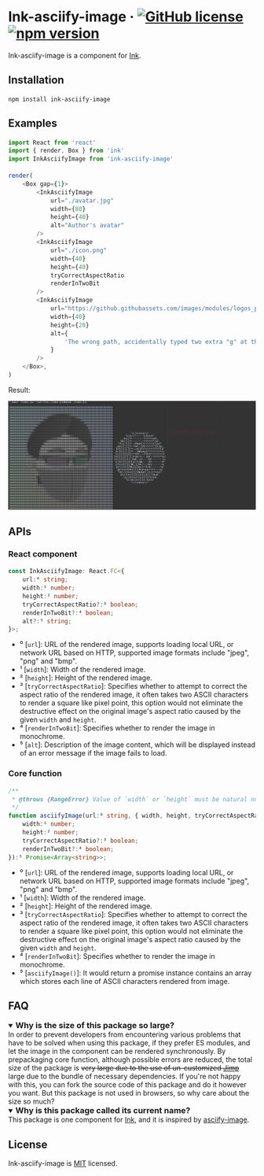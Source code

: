# Ink-asciify-image &middot; [![GitHub license](https://img.shields.io/badge/license-MIT-blue.svg)](https://github.com/alengYuan/ink-asciify-image/blob/main/LICENSE) [![npm version](https://img.shields.io/npm/v/ink-asciify-image.svg?style=flat)](https://www.npmjs.com/package/ink-asciify-image)

Ink-asciify-image is a component for [Ink](https://github.com/vadimdemedes/ink).

## Installation

```shell
npm install ink-asciify-image
```

## Examples

```javascript
import React from 'react'
import { render, Box } from 'ink'
import InkAsciifyImage from 'ink-asciify-image'

render(
    <Box gap={1}>
        <InkAsciifyImage
            url="./avatar.jpg"
            width={80}
            height={40}
            alt="Author's avatar"
        />
        <InkAsciifyImage
            url="./icon.png"
            width={40}
            height={40}
            tryCorrectAspectRatio
            renderInTwoBit
        />
        <InkAsciifyImage
            url="https://github.githubassets.com/images/modules/logos_page/GitHub-Mark.pnggg"
            width={40}
            height={20}
            alt={
                'The wrong path, accidentally typed two extra "g" at the end of the URL'
            }
        />
    </Box>,
)
```

Result:

![The output of the above code](https://raw.githubusercontent.com/alengYuan/ink-asciify-image/main/assets/demo.png)

## APIs

### React component

```typescript
const InkAsciifyImage: React.FC<{
    url:⁰ string;
    width:¹ number;
    height:² number;
    tryCorrectAspectRatio?:³ boolean;
    renderInTwoBit?:⁴ boolean;
    alt?:⁵ string;
}>;
```

-   ⁰ [`url`]: URL of the rendered image, supports loading local URL, or network URL based on HTTP, supported image formats include "jpeg", "png" and "bmp".
-   ¹ [`width`]: Width of the rendered image.
-   ² [`height`]: Height of the rendered image.
-   ³ [`tryCorrectAspectRatio`]: Specifies whether to attempt to correct the aspect ratio of the rendered image, it often takes two ASCII characters to render a square like pixel point, this option would not eliminate the destructive effect on the original image's aspect ratio caused by the given `width` and `height`.
-   ⁴ [`renderInTwoBit`]: Specifies whether to render the image in monochrome.
-   ⁵ [`alt`]: Description of the image content, which will be displayed instead of an error message if the image fails to load.

### Core function

```typescript
/**
 * @throws {RangeError} Value of `width` or `height` must be natural number.
 */
function asciifyImage(url:⁰ string, { width, height, tryCorrectAspectRatio, renderInTwoBit }: {
    width:¹ number;
    height:² number;
    tryCorrectAspectRatio?:³ boolean;
    renderInTwoBit?:⁴ boolean;
}):⁵ Promise<Array<string>>;
```

-   ⁰ [`url`]: URL of the rendered image, supports loading local URL, or network URL based on HTTP, supported image formats include "jpeg", "png" and "bmp".
-   ¹ [`width`]: Width of the rendered image.
-   ² [`height`]: Height of the rendered image.
-   ³ [`tryCorrectAspectRatio`]: Specifies whether to attempt to correct the aspect ratio of the rendered image, it often takes two ASCII characters to render a square like pixel point, this option would not eliminate the destructive effect on the original image's aspect ratio caused by the given `width` and `height`.
-   ⁴ [`renderInTwoBit`]: Specifies whether to render the image in monochrome.
-   ⁵ [`asciifyImage()`]: It would return a promise instance contains an array which stores each line of ASCII characters rendered from image.

## FAQ

<details open>
<summary>
<h3 style="display: inline;">Why is the size of this package so large?</h3>
</summary>
In order to prevent developers from encountering various problems that have to be solved when using this package, if they prefer ES modules, and let the image in the component can be rendered synchronously. By prepackaging core function, although possible errors are reduced, the total size of the package is <del>very large due to the use of un-customized <a href="https://github.com/jimp-dev/jimp">Jimp</a></del> large due to the bundle of necessary dependencies. If you're not happy with this, you can fork the source code of this package and do it however you want. But this package is not used in browsers, so why care about the size so much?
</details>

<details open>
<summary>
<h3 style="display: inline;">Why is this package called its current name?</h3>
</summary>
This package is one component for <a href="https://github.com/vadimdemedes/ink">Ink</a>, and it is inspired by <a href="https://github.com/ajay-gandhi/asciify-image">asciify-image</a>.
</details>

## License

Ink-asciify-image is [MIT](https://github.com/alengYuan/ink-asciify-image/blob/main/LICENSE) licensed.
